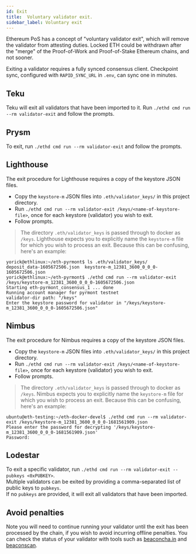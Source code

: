 ```yaml
---
id: Exit
title:  Voluntary validator exit.
sidebar_label: Voluntary exit
---
```


Ethereum PoS has a concept of "voluntary validator exit", which will remove the
validator from attesting duties. Locked ETH could be withdrawn after the "merge"
of the Proof-of-Work and Proof-of-Stake Ethereum chains, and not sooner.

Exiting a validator requires a fully synced consensus client. Checkpoint sync,
configured with `RAPID_SYNC_URL` in `.env`, can sync one in minutes.

## Teku

Teku will exit all validators that have been imported to it. Run
`./ethd cmd run --rm validator-exit` and follow the prompts.

## Prysm

To exit, run `./ethd cmd run --rm validator-exit` and follow the
prompts.

## Lighthouse

The exit procedure for Lighthouse requires a copy of the keystore JSON files.

- Copy the `keystore-m` JSON files into `.eth/validator_keys/` in this project directory.
- Run `./ethd cmd run --rm validator-exit /keys/<name-of-keystore-file>`, once for each keystore (validator) you wish to exit.
- Follow prompts.

> The directory `.eth/validator_keys` is passed through to docker as `/keys`. Lighthouse
> expects you to explicitly name the `keystore-m` file for which you wish to process an exit. Because this can
> be confusing, here's an example:
```
yorick@ethlinux:~/eth-pyrmont$ ls .eth/validator_keys/
deposit_data-1605672506.json  keystore-m_12381_3600_0_0_0-1605672506.json
yorick@ethlinux:~/eth-pyrmont$ ./ethd cmd run --rm validator-exit /keys/keystore-m_12381_3600_0_0_0-1605672506.json
Starting eth-pyrmont_consensus_1 ... done
Running account manager for pyrmont testnet
validator-dir path: "/keys" 
Enter the keystore password for validator in "/keys/keystore-m_12381_3600_0_0_0-1605672506.json"  
```

## Nimbus

The exit procedure for Nimbus requires a copy of the keystore JSON files.

- Copy the `keystore-m` JSON files into `.eth/validator_keys/` in this project directory.
- Run `./ethd cmd run --rm validator-exit /keys/<name-of-keystore-file>`, once for each keystore (validator) you wish to exit.
- Follow prompts.

> The directory `.eth/validator_keys` is passed through to docker as `/keys`. Nimbus
> expects you to explicitly name the `keystore-m` file for which you wish to process an exit. Because this can
> be confusing, here's an example:
```
ubuntu@eth-testing:~/eth-docker-devel$ ./ethd cmd run --rm validator-exit /keys/keystore-m_12381_3600_0_0_0-1681561909.json
Please enter the password for decrypting '/keys/keystore-m_12381_3600_0_0_0-1681561909.json'
Password:
```

## Lodestar

To exit a specific validator, run `./ethd cmd run --rm validator-exit --pubkeys <0xPUBKEY>`.  
Multiple validators can be exited by providing a comma-separated list of public keys to `pubkeys`.  
If no `pubkeys` are provided, it will exit all validators that have been imported.

## Avoid penalties

Note you will need to continue running your validator until the exit
has been processed by the chain, if you wish to avoid incurring offline
penalties. You can check the status of your validator with tools such
as [beaconcha.in](https://beaconcha.in) and [beaconscan](https://beaconscan.com).
